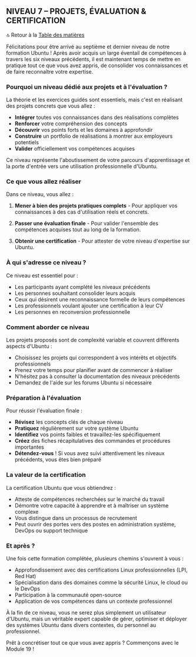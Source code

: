 ## NIVEAU 7 – PROJETS, ÉVALUATION & CERTIFICATION

🔝 Retour à la [Table des matières](#table-des-matières)

Félicitations pour être arrivé au septième et dernier niveau de notre formation Ubuntu ! Après avoir acquis un large éventail de compétences à travers les six niveaux précédents, il est maintenant temps de mettre en pratique tout ce que vous avez appris, de consolider vos connaissances et de faire reconnaître votre expertise.

### Pourquoi un niveau dédié aux projets et à l'évaluation ?

La théorie et les exercices guidés sont essentiels, mais c'est en réalisant des projets concrets que vous allez :
- **Intégrer** toutes vos connaissances dans des réalisations complètes
- **Renforcer** votre compréhension des concepts
- **Découvrir** vos points forts et les domaines à approfondir
- **Construire** un portfolio de réalisations à montrer aux employeurs potentiels
- **Valider** officiellement vos compétences acquises

Ce niveau représente l'aboutissement de votre parcours d'apprentissage et la porte d'entrée vers une utilisation professionnelle d'Ubuntu.

### Ce que vous allez réaliser

Dans ce niveau, vous allez :

1. **Mener à bien des projets pratiques complets** - Pour appliquer vos connaissances à des cas d'utilisation réels et concrets.

2. **Passer une évaluation finale** - Pour valider l'ensemble des compétences acquises tout au long de la formation.

3. **Obtenir une certification** - Pour attester de votre niveau d'expertise sur Ubuntu.

### À qui s'adresse ce niveau ?

Ce niveau est essentiel pour :
- Les participants ayant complété les niveaux précédents
- Les personnes souhaitant consolider leurs acquis
- Ceux qui désirent une reconnaissance formelle de leurs compétences
- Les professionnels voulant ajouter une certification à leur CV
- Les personnes en reconversion professionnelle

### Comment aborder ce niveau

Les projets proposés sont de complexité variable et couvrent différents aspects d'Ubuntu :
- Choisissez les projets qui correspondent à vos intérêts et objectifs professionnels
- Prenez votre temps pour planifier avant de commencer à réaliser
- N'hésitez pas à consulter la documentation des niveaux précédents
- Demandez de l'aide sur les forums Ubuntu si nécessaire

### Préparation à l'évaluation

Pour réussir l'évaluation finale :
- **Révisez** les concepts clés de chaque niveau
- **Pratiquez** régulièrement sur votre système Ubuntu
- **Identifiez** vos points faibles et travaillez-les spécifiquement
- **Créez** des fiches récapitulatives des commandes et procédures importantes
- **Détendez-vous** ! Si vous avez suivi attentivement les niveaux précédents, vous êtes bien préparé

### La valeur de la certification

La certification Ubuntu que vous obtiendrez :
- Atteste de compétences recherchées sur le marché du travail
- Démontre votre capacité à apprendre et à maîtriser un système complexe
- Vous distingue dans un processus de recrutement
- Peut ouvrir des portes vers des postes en administration système, DevOps ou support technique

### Et après ?

Une fois cette formation complétée, plusieurs chemins s'ouvrent à vous :
- Approfondissement avec des certifications Linux professionnelles (LPI, Red Hat)
- Spécialisation dans des domaines comme la sécurité Linux, le cloud ou le DevOps
- Participation à la communauté open-source
- Application de vos compétences dans un contexte professionnel

À la fin de ce niveau, vous ne serez plus simplement un utilisateur d'Ubuntu, mais un véritable expert capable de gérer, optimiser et déployer des systèmes Ubuntu dans divers contextes, du personnel au professionnel.

Prêt à concrétiser tout ce que vous avez appris ? Commençons avec le Module 19 !
